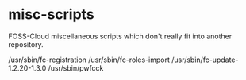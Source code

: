 misc-scripts
============

FOSS-Cloud miscellaneous scripts which don't really fit into another repository.

/usr/sbin/fc-registration
/usr/sbin/fc-roles-import
/usr/sbin/fc-update-1.2.20-1.3.0
/usr/sbin/pwfcck

